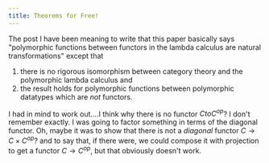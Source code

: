 ```yaml
---
title: Theorems for Free!
---
```


The post I have been meaning to write that this paper basically says "polymorphic functions between functors
in the lambda calculus are natural transformations" except that
1. there is no rigorous isomorphism between category theory and the polymorphic lambda calculus and
2. the result holds for polymorphic functions between polymorphic datatypes which are _not_ functors.

I had in mind to work out....I think why there is no functor $C to C^{op}$? I don't remember exactly.
I was going to factor something in terms of the diagonal functor.
Oh, maybe it was to show that there is not a _diagonal_ functor $C \to C \times C^{op}$? and to say that,
if there were, we could compose it with projection to get a functor $C \to C^{op}$, but that obviously doesn't work.
